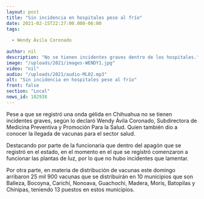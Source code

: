 ```yaml
---
layout: post
title: "Sin incidencia en hospitales pese al frío"
date: 2021-02-15T22:27:00.000-06:00
tags:
  
  - Wendy Ávila Coronado
  
author: nil
description: "No se tienen incidentes graves dentro de los hospitales."
image: "/uploads/2021/images-WENDY1.jpg"
video: "nil"
audio: "/uploads/2021/audio-ML02.mp3"
alt: "Sin incidencia en hospitales pese al frío"
front: false
section: "Local"
news_id: 182938
---
```


Pese a que se registró una onda gélida en Chihuahua no se tienen incidentes graves, según lo declaró Wendy Ávila Coronado, Subdirectora de Medicina Preventiva y Promoción Para la Salud. Quien también dio a conocer la llegada de vacunas para el sector salud.

Destacando por parte de la funcionaria que dentro del apagón que se registró en el estado, en el momento en el que se registró comenzaron a funcionar las plantas de luz, por lo que no hubo incidentes que lamentar. 

Por otra parte, en materia de distribución de vacunas este domingo arribaron 25 mil 900 vacunas que se distribuirán en 10 municipios que son Balleza, Bocoyna, Carichí, Nonoava, Guachochi, Madera, Moris, Batopilas y Chínipas, teniendo 13 puestos en estos municipios.
